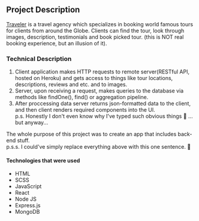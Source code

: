 ## Project Description
[Traveler](https://traveler-travel-agency.netlify.app) is a travel agency which specializes in booking world famous tours for clients from around the Globe.
Clients can find the tour, look through images, description, testimonials and book picked tour. (this is NOT real booking experience, but an illusion of it).
### Technical Description
1. Client application makes HTTP requests to remote server(RESTful API, hosted on Heroku) and gets access to things like tour locations, descriptions, reviews and etc. and to images.<br/>
2. Server, upon receiving a request, makes queries to the database via methods like findOne(), find() or aggregation pipeline.<br/>
3. After proccessing data server returns json-formatted data to the client, and then client renders required components into the UI.<br/>
p.s. Honestly I don't even know why I've typed such obvious things 🤔 ... but anyway...<br/>

The whole purpose of this project was to create an app that includes back-end stuff.<br/>
p.s.s. I could've simply replace everything above with this one sentence. 🙁<br/>
#### Technologies that were used
- HTML
- SCSS
- JavaScript
- React
- Node JS
- Express.js
- MongoDB
